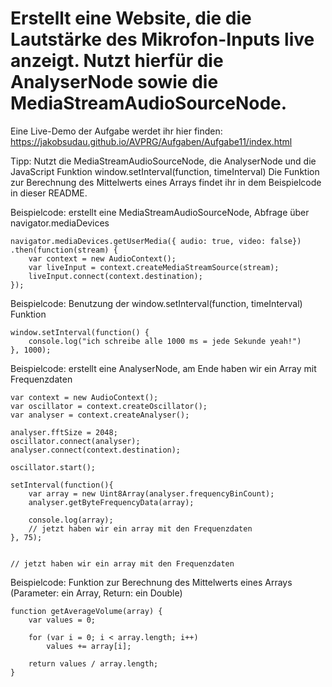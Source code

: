 # Erstellt eine Website, die die Lautstärke des Mikrofon-Inputs live anzeigt. Nutzt hierfür die AnalyserNode sowie die MediaStreamAudioSourceNode.

Eine Live-Demo der Aufgabe werdet ihr hier finden: https://jakobsudau.github.io/AVPRG/Aufgaben/Aufgabe11/index.html

Tipp: Nutzt die MediaStreamAudioSourceNode, die AnalyserNode und die JavaScript Funktion window.setInterval(function, timeInterval)
Die Funktion zur Berechnung des Mittelwerts eines Arrays findet ihr in dem Beispielcode in dieser README.

Beispielcode: erstellt eine MediaStreamAudioSourceNode, Abfrage über navigator.mediaDevices
```
navigator.mediaDevices.getUserMedia({ audio: true, video: false})
.then(function(stream) {
    var context = new AudioContext();
    var liveInput = context.createMediaStreamSource(stream);
    liveInput.connect(context.destination);
});
```

Beispielcode: Benutzung der window.setInterval(function, timeInterval) Funktion
```
window.setInterval(function() {
    console.log("ich schreibe alle 1000 ms = jede Sekunde yeah!")
}, 1000);
```

Beispielcode: erstellt eine AnalyserNode, am Ende haben wir ein Array mit Frequenzdaten
```
var context = new AudioContext();
var oscillator = context.createOscillator();
var analyser = context.createAnalyser();

analyser.fftSize = 2048;
oscillator.connect(analyser);
analyser.connect(context.destination);

oscillator.start();

setInterval(function(){
    var array = new Uint8Array(analyser.frequencyBinCount);
    analyser.getByteFrequencyData(array);

    console.log(array);
    // jetzt haben wir ein array mit den Frequenzdaten
}, 75);


// jetzt haben wir ein array mit den Frequenzdaten
```

Beispielcode: Funktion zur Berechnung des Mittelwerts eines Arrays (Parameter: ein Array, Return: ein Double)
```
function getAverageVolume(array) {
    var values = 0;
    
    for (var i = 0; i < array.length; i++)
        values += array[i];
    
    return values / array.length;
}
```